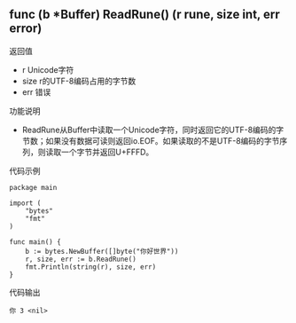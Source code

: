 ## func (b *Buffer) ReadRune() (r rune, size int, err error)

返回值

- r Unicode字符
- size r的UTF-8编码占用的字节数
- err 错误

功能说明

- ReadRune从Buffer中读取一个Unicode字符，同时返回它的UTF-8编码的字节数；如果没有数据可读则返回io.EOF。如果读取的不是UTF-8编码的字节序列，则读取一个字节并返回U+FFFD。

代码示例

	package main
	
	import (
		"bytes"
		"fmt"
	)
	
	func main() {
		b := bytes.NewBuffer([]byte("你好世界"))
		r, size, err := b.ReadRune()
		fmt.Println(string(r), size, err)
	}
	
代码输出

	你 3 <nil>
